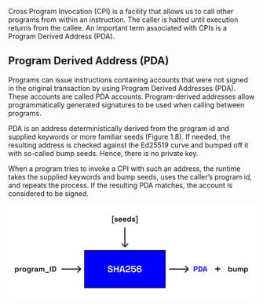 Cross Program Invocation (CPI) is a facility that allows us to call other programs from within an instruction. The caller is halted until execution returns from the callee. An important term associated with CPIs is a Program Derived Address (PDA).

## Program Derived Address (PDA)

Programs can issue instructions containing accounts that were not signed in the original transaction by using Program Derived Addresses (PDA). These accounts are called PDA accounts. Program-derived addresses allow programmatically generated signatures to be used when calling between programs.

PDA is an address deterministically derived from the program id and supplied keywords or more familiar seeds (Figure 1.8). If needed, the resulting address is checked against the Ed25519 curve and bumped off it with so-called bump seeds. Hence, there is no private key.

When a program tries to invoke a CPI with such an address, the runtime takes the supplied keywords and bump seeds, uses the caller’s program id, and repeats the process. If the resulting PDA matches, the account is considered to be signed.

![PDA Generation](../../images/pda-generation.png)
